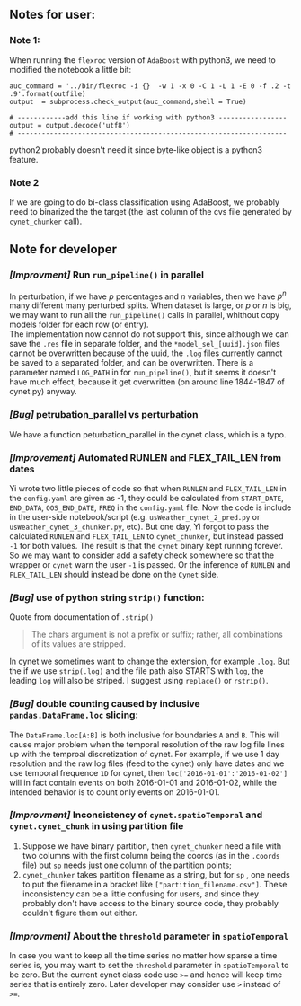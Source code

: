 ## Notes for user:
### Note 1:
When running the `flexroc` version of `AdaBoost` with python3, 
we need to modified the notebook a little bit:
```
auc_command = '../bin/flexroc -i {}  -w 1 -x 0 -C 1 -L 1 -E 0 -f .2 -t .9'.format(outfile)
output  = subprocess.check_output(auc_command,shell = True)
        
# ------------add this line if working with python3 -----------------
output = output.decode('utf8')
# -------------------------------------------------------------------
```
python2 probably doesn't need it since byte-like object is a python3 feature.

### Note 2
If we are going to do bi-class classification using AdaBoost,
we probably need to binarized the the target 
(the last column of the cvs file generated by `cynet_chunker` call). 

## Note for developer
### *\[Improvment\]* Run `run_pipeline()` in parallel
In perturbation, if we have $p$ percentages and $n$ variables, then we have $p^{n}$ many different many perturbed splits. 
When dataset is large, or $p$ or $n$ is big, we may want to run all the `run_pipeline()` calls in parallel, 
whithout copy models folder for each row (or entry).  
The implementation now cannot do not support this, 
since although we can save the `.res` file in separate folder, 
and the `*model_sel_[uuid].json` files cannot be overwritten because of the uuid, 
the `.log` files currently cannot be saved to a separated folder, 
and can be overwritten. 
There is a parameter named `LOG_PATH` in for `run_pipeline()`, but it seems it doesn't have much effect, 
because it get overwritten (on around line 1844-1847 of cynet.py) anyway.

### *\[Bug\]* petrubation_parallel vs perturbation
We have a function peturbation_parallel in the cynet class, which is a typo. 

### *\[Improvement\]* Automated RUNLEN and FLEX_TAIL_LEN from dates
Yi wrote two little pieces of code so that when `RUNLEN` and `FLEX_TAIL_LEN` in the `config.yaml` are given as -1, 
they could be calculated from `START_DATE`, `END_DATA`, `OOS_END_DATE`, `FREQ` in the `config.yaml` file.
Now the code is include in the user-side notebook/script 
(e.g. `usWeather_cynet_2_pred.py` or `usWeather_cynet_3_chunker.py`, etc).
But one day, Yi forgot to pass the calculated `RUNLEN` and `FLEX_TAIL_LEN` to `cynet_chunker`, 
but instead passed `-1` for both values. 
The result is that the `cynet` binary kept running forever. 
So we may want to consider add a safety check somewhere so that the wrapper or `cynet` warn the user `-1` is passed.
Or the inference of `RUNLEN` and `FLEX_TAIL_LEN` should instead be done on the `Cynet` side.

### *\[Bug\]* use of python string `strip()` function:
Quote from documentation of `.strip()`
> The chars argument is not a prefix or suffix; rather, all combinations of its values are stripped.

In cynet we sometimes want to change the extension, for example `.log`. But the if we use `strip(.log)` and the file path also STARTS with `log`, the leading `log` will also be striped. I suggest using `replace()` or `rstrip()`.

### *\[Bug\]* double counting caused by inclusive `pandas.DataFrame.loc` slicing:
The `DataFrame.loc[A:B]` is both inclusive for boundaries `A` and `B`. This will cause major problem when the temporal resolution of the raw log file lines up with the temproal discretization of cynet. For example, if we use 1 day resolution and the raw log files (feed to the cynet) only have dates and we use temporal frequence `1D` for cynet, then `loc['2016-01-01':'2016-01-02']` will in fact contain events on both 2016-01-01 and 2016-01-02, while the intended behavior is to count only events on 2016-01-01.

### *\[Improvment\]* Inconsistency of `cynet.spatioTemporal` and `cynet.cynet_chunk` in using partition file
1. Suppose we have binary partition, then `cynet_chunker` need a file with two columns with the first column being the coords (as in the `.coords` file) but `sp` needs just one column of the partition points;
2. `cynet_chunker` takes partition filename as a string, but for `sp` , one needs to put the filename in a bracket like `["partition_filename.csv"]`.
These inconsistency can be a little confusing for users, and since they probably don't have access to the binary source code, they probably couldn't figure them out either.

### *\[Improvment\]* About the `threshold` parameter in `spatioTemporal`
In case you want to keep all the time series no matter how sparse a time series is, you may want to set the `threshold` parameter in `spatioTemporal` to be zero. But the current cynet class code use `>=` and hence will keep time series that is entirely zero. Later developer may consider use `>` instead of `>=`.
